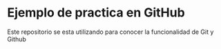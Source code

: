 # Ejemplo de practica en GitHub

Este repositorio se esta utilizando para conocer la funcionalidad de Git y Github 